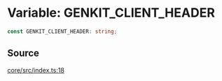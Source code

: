 # Variable: GENKIT\_CLIENT\_HEADER

```ts
const GENKIT_CLIENT_HEADER: string;
```

## Source

[core/src/index.ts:18](https://github.com/firebase/genkit/blob/9cb10ef63dd6659f1a31ffd2367b7efa8acc10e5/js/core/src/index.ts#L18)
